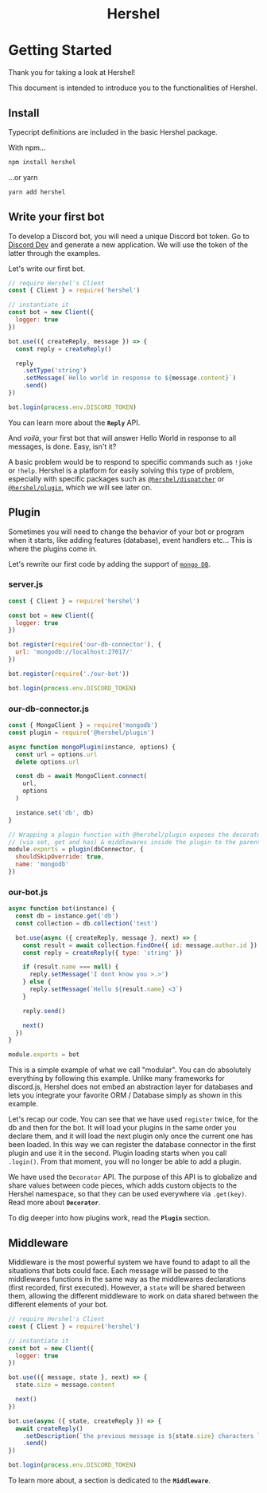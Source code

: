 <h1 align="center">Hershel</h1>

# Getting Started

Thank you for taking a look at Hershel!

This document is intended to introduce you to the functionalities of Hershel.

## Install

Typecript definitions are included in the basic Hershel package.

With npm...

```bash
npm install hershel
```

...or yarn

```bash
yarn add hershel
```

## Write your first bot

To develop a Discord bot, you will need a unique Discord bot token. Go to [Discord Dev](https://discordapp.com/developers/applications/) and generate a new application. We will use the token of the latter through the examples.

Let's write our first bot.

```js
// require Hershel's Client
const { Client } = require('hershel')

// instantiate it
const bot = new Client({
  logger: true
})

bot.use(({ createReply, message }) => {
  const reply = createReply()

  reply
    .setType('string')
    .setMessage(`Hello world in response to ${message.content}`)
    .send()
})

bot.login(process.env.DISCORD_TOKEN)
```

You can learn more about the <code><b>Reply</b></code> API.

And _voilà_, your first bot that will answer Hello World in response to all messages, is done. Easy, isn't it?

A basic problem would be to respond to specific commands such as `!joke` or `!help`. Hershel is a platform for easily solving this type of problem, especially with specific packages such as [`@hershel/dispatcher`](https://github.com/hershel/dispatcher) or [`@hershel/plugin`](https://github.com/hershel/plugin), which we will see later on.

## Plugin

Sometimes you will need to change the behavior of your bot or program when it starts, like adding features (database), event handlers etc... This is where the plugins come in.

Let's rewrite our first code by adding the support of [`mongo DB`](https://www.mongodb.com).

### server.js

```js
const { Client } = require('hershel')

const bot = new Client({
  logger: true
})

bot.register(require('our-db-connector'), {
  url: 'mongodb://localhost:27017/'
})

bot.register(require('./our-bot'))

bot.login(process.env.DISCORD_TOKEN)
```

### our-db-connector.js

```js
const { MongoClient } = require('mongodb')
const plugin = require('@hershel/plugin')

async function mongoPlugin(instance, options) {
  const url = options.url
  delete options.url

  const db = await MongoClient.connect(
    url,
    options
  )

  instance.set('db', db)
}

// Wrapping a plugin function with @hershel/plugin exposes the decorators
// (via set, get and has) & middlewares inside the plugin to the parent scope.
module.exports = plugin(dbConnector, {
  shouldSkipOverride: true,
  name: 'mongodb'
})
```

### our-bot.js

```js
async function bot(instance) {
  const db = instance.get('db')
  const collection = db.collection('test')

  bot.use(async ({ createReply, message }, next) => {
    const result = await collection.findOne({ id: message.author.id })
    const reply = createReply({ type: 'string' })

    if (result.name === null) {
      reply.setMessage('I dont know you >.>')
    } else {
      reply.setMessage(`Hello ${result.name} <3`)
    }

    reply.send()

    next()
  })
}

module.exports = bot
```

This is a simple example of what we call "modular". You can do absolutely everything by following this example. Unlike many frameworks for discord.js, Hershel does not embed an abstraction layer for databases and lets you integrate your favorite ORM / Database simply as shown in this example.

Let's recap our code.
You can see that we have used `register` twice, for the db and then for the bot. It will load your plugins in the same order you declare them, and it will load the next plugin only once the current one has been loaded. In this way we can register the database connector in the first plugin and use it in the second. Plugin loading starts when you call `.login()`. From that moment, you will no longer be able to add a plugin.

We have used the `Decorator` API. The purpose of this API is to globalize and share values between code pieces, which adds custom objects to the Hershel namespace, so that they can be used everywhere via `.get(key)`. Read more about <code><b>Decorator</b></code>.

To dig deeper into how plugins work, read the <code><b>Plugin</b></code> section.

## Middleware

Middleware is the most powerful system we have found to adapt to all the situations that bots could face. Each message will be passed to the middlewares functions in the same way as the middlewares declarations (first recorded, first executed). However, a `state` will be shared between them, allowing the different middleware to work on data shared between the different elements of your bot.

```js
// require Hershel's Client
const { Client } = require('hershel')

// instantiate it
const bot = new Client({
  logger: true
})

bot.use(({ message, state }, next) => {
  state.size = message.content

  next()
})

bot.use(async ({ state, createReply }) => {
  await createReply()
    .setDescription(`the previous message is ${state.size} characters long`)
    .send()
})

bot.login(process.env.DISCORD_TOKEN)
```

To learn more about, a section is dedicated to the <code><b>Middleware</b></code>.
